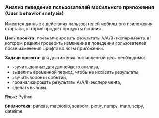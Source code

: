 ### Анализ поведения пользователей мобильного приложения (User behavior analysis)

Имеются данные о действиях пользователей мобильного приложения стартапа, который продаёт продукты питания.

**Цель проекта:** проанализировать результаты A/A/B-эксперимента, в котором решили проверить изменение в поведении пользователей после изменения шрифта во всём приложении.

**Задачи проекта:** для достижения поставленной цели необходимо:

* изучить данные для далнейшего анализа,
* выделить временной период, чтобы не исказить результаты,
* изучить воронки событий,
* проанализировать результаты A/A/B-эксперимента,
* сделать выводы.

**Язык:** Python

**Библиотеки:** pandas, matplotlib, seaborn, plotly, numpy, math, scipy, datetime
